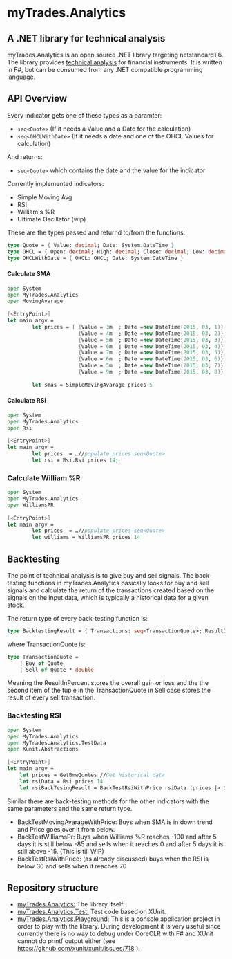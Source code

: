 # myTrades.Analytics
## A .NET library for technical analysis

myTrades.Analytics is an open source .NET library targeting netstandard1.6. 
The library provides [technical analysis](https://en.wikipedia.org/wiki/Technical_analysis "Wikipedia article about technical analysis") for financial instruments.
It is written in F#, but can be consumed from any .NET compatible programming language.  

## API Overview

Every indicator gets one of these types as a paramter:
* `seq<Quote>` (If it needs a Value and a Date for the calculation)
* `seq<OHCLWithDate>` (If it needs a date and one of the OHCL Values for calculation)

And returns:
* `seq<Quote>` which contains the date and the value for the indicator

Currently implemented indicators:
* Simple Moving Avg
* RSI
* William's %R
* Ultimate Oscillator (wip)

These are the types passed and returnd to/from the functions:

```Fsharp
type Quote = { Value: decimal; Date: System.DateTime }     
type OHCL = { Open: decimal; High: decimal; Close: decimal; Low: decimal } 
type OHCLWithDate = { OHCL: OHCL; Date: System.DateTime }
```

#### Calculate SMA

```Fsharp
open System 
open MyTrades.Analytics 
open MovingAvarage 
 
[<EntryPoint>] 
let main argv = 
        let prices = [ {Value = 3m  ; Date =new DateTime(2015, 03, 1)}; 
                       {Value = 4m  ; Date =new DateTime(2015, 03, 2)}; 
                       {Value = 5m  ; Date =new DateTime(2015, 03, 3)}; 
                       {Value = 6m  ; Date =new DateTime(2015, 03, 4)}; 
                       {Value = 7m  ; Date =new DateTime(2015, 03, 5)}; 
                       {Value = 6m  ; Date =new DateTime(2015, 03, 6)}; 
                       {Value = 5m  ; Date =new DateTime(2015, 03, 7)}; 
                       {Value = 9m  ; Date =new DateTime(2015, 03, 8)} ]; 
 
        let smas = SimpleMovingAvarage prices 5
```

#### Calculate RSI
```Fsharp
open System 
open MyTrades.Analytics 
open Rsi 
 
[<EntryPoint>] 
let main argv = 
        let prices  = …//populate prices seq<Quote> 
        let rsi = Rsi.Rsi prices 14; 
```

### Calculate William %R
```Fsharp
open System 
open MyTrades.Analytics 
open WilliamsPR 
 
[<EntryPoint>] 
let main argv = 
        let prices  = …//populate prices seq<Quote> 
        let williams = WilliamsPR prices 14
```

## Backtesting

The point of technical analysis is to give buy and sell signals. The back-testing functions in myTrades.Analytics basically looks for buy and sell signals and calculate the return of the transactions created based on the signals on the input data, which is typically a historical data for a given stock. 

The return type of every back-testing function is: 

```Fsharp
type BacktestingResult = { Transactions: seq<TransactionQuote>; ResultInPercent: double } 
```

where TransactionQuote is:
 
```Fsharp
type TransactionQuote = 
    | Buy of Quote 
    | Sell of Quote * double
``` 

Meaning the ResultInPercent stores the overall gain or loss and the the second item of the tuple in the TransactionQuote in Sell case stores the result of every sell transaction. 

### Backtesting RSI

```Fsharp
open System  
open MyTrades.Analytics 
open MyTrades.Analytics.TestData 
open Xunit.Abstractions 
 
[<EntryPoint>] 
let main argv = 
    let prices = GetBmwQuotes //Get historical data  
    let rsiData = Rsi prices 14 
    let rsiBackTesingResult = BackTestRsiWithPrice rsiData (prices |> Seq.skip 14)
``` 


Similar there are back-testing methods for the other indicators with the same parameters and the same return type. 
* BackTestMovingAvarageWithPrice: Buys when SMA is in down trend and Price goes over it from below. 
* BackTestWilliamsPr: Buys when Williams %R reaches -100 and after 5 days it is still below -85 and sells when it reaches 0 and after 5 days it is still above -15. (This is till WIP) 
* BackTestRsiWithPrice: (as already discussed) buys when the RSI is below 30 and sells when it reaches 70

## Repository structure
* [myTrades.Analytics:](../myTrades.Analytics) The library itself.   
* [myTrades.Analytics.Test:](../myTrades.Analytics.Test) Test code based on XUnit.  
* [myTrades.Analytics.Playground:](../myTrades.Analytics.Playground) This is a console application project in order to play with the library. During development it is very useful since currently there is no way to debug under CoreCLR with F# and XUnit cannot do printf output either (see https://github.com/xunit/xunit/issues/718 ). 